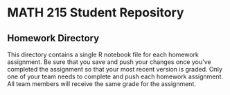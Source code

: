 # MATH 215 Student Repository
## Homework Directory

This directory contains a single R notebook file for each homework
assignment.  Be sure that you save and push your changes once you've
completed the assignment so  that your most recent version is graded.
Only one of your team needs to complete and push each homework
assignment.  All team members will receive the same grade for the
assignment.